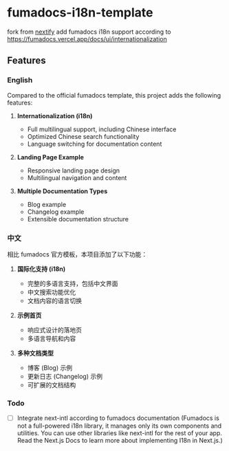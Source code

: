 # fumadocs-i18n-template

fork from [nextify](https://github.com/frontendweb3/nextify) add fumadocs i18n support according to 
https://fumadocs.vercel.app/docs/ui/internationalization

## Features

### English

Compared to the official fumadocs template, this project adds the following features:

1. **Internationalization (i18n)**
   - Full multilingual support, including Chinese interface
   - Optimized Chinese search functionality
   - Language switching for documentation content

2. **Landing Page Example**
   - Responsive landing page design
   - Multilingual navigation and content

3. **Multiple Documentation Types**
   - Blog example
   - Changelog example
   - Extensible documentation structure

### 中文

相比 fumadocs 官方模板，本项目添加了以下功能：

1. **国际化支持 (i18n)**
   - 完整的多语言支持，包括中文界面
   - 中文搜索功能优化
   - 文档内容的语言切换

2. **示例首页**
   - 响应式设计的落地页
   - 多语言导航和内容

3. **多种文档类型**
   - 博客 (Blog) 示例
   - 更新日志 (Changelog) 示例
   - 可扩展的文档结构

### Todo

- [ ] Integrate next-intl according to fumadocs documentation
      (Fumadocs is not a full-powered i18n library, it manages only its own components and utilities.
      You can use other libraries like next-intl for the rest of your app. Read the Next.js Docs to learn more about implementing I18n in Next.js.)
